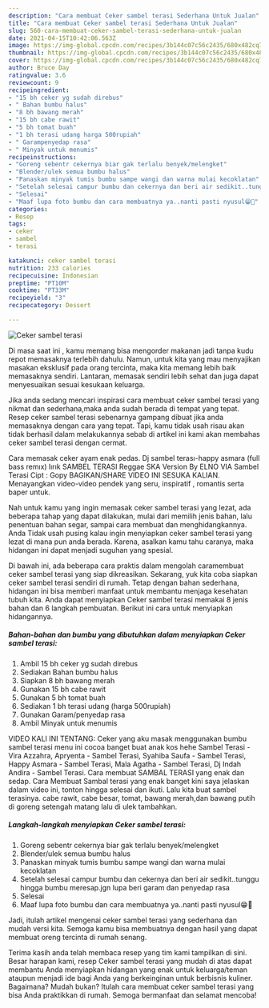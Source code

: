 ```yaml
---
description: "Cara membuat Ceker sambel terasi Sederhana Untuk Jualan"
title: "Cara membuat Ceker sambel terasi Sederhana Untuk Jualan"
slug: 560-cara-membuat-ceker-sambel-terasi-sederhana-untuk-jualan
date: 2021-04-15T10:42:06.563Z
image: https://img-global.cpcdn.com/recipes/3b144c07c56c2435/680x482cq70/ceker-sambel-terasi-foto-resep-utama.jpg
thumbnail: https://img-global.cpcdn.com/recipes/3b144c07c56c2435/680x482cq70/ceker-sambel-terasi-foto-resep-utama.jpg
cover: https://img-global.cpcdn.com/recipes/3b144c07c56c2435/680x482cq70/ceker-sambel-terasi-foto-resep-utama.jpg
author: Bruce Day
ratingvalue: 3.6
reviewcount: 9
recipeingredient:
- "15 bh ceker yg sudah direbus"
- " Bahan bumbu halus"
- "8 bh bawang merah"
- "15 bh cabe rawit"
- "5 bh tomat buah"
- "1 bh terasi udang harga 500rupiah"
- " Garampenyedap rasa"
- " Minyak untuk menumis"
recipeinstructions:
- "Goreng sebentr cekernya biar gak terlalu benyek/melengket"
- "Blender/ulek semua bumbu halus"
- "Panaskan minyak tumis bumbu sampe wangi dan warna mulai kecoklatan"
- "Setelah selesai campur bumbu dan cekernya dan beri air sedikit..tunggu hingga bumbu meresap.jgn lupa beri garam dan penyedap rasa"
- "Selesai"
- "Maaf lupa foto bumbu dan cara membuatnya ya..nanti pasti nyusul😁🙏"
categories:
- Resep
tags:
- ceker
- sambel
- terasi

katakunci: ceker sambel terasi 
nutrition: 233 calories
recipecuisine: Indonesian
preptime: "PT10M"
cooktime: "PT33M"
recipeyield: "3"
recipecategory: Dessert

---
```



![Ceker sambel terasi](https://img-global.cpcdn.com/recipes/3b144c07c56c2435/680x482cq70/ceker-sambel-terasi-foto-resep-utama.jpg)

Di masa  saat ini , kamu memang bisa mengorder makanan jadi tanpa kudu repot memasaknya terlebih dahulu. Namun, untuk kita yang mau menyajikan masakan eksklusif pada orang tercinta, maka kita memang lebih baik memasaknya sendiri. Lantaran, memasak sendiri lebih sehat dan juga dapat menyesuaikan sesuai kesukaan keluarga.

Jika anda sedang mencari inspirasi cara membuat ceker sambel terasi yang nikmat dan sederhana,maka anda sudah berada di tempat yang tepat. Resep ceker sambel terasi  sebenarnya gampang dibuat jika anda memasaknya dengan cara yang tepat. Tapi, kamu tidak usah risau akan tidak berhasil dalam melakukannya 
sebab di artikel ini kami akan membahas ceker sambel terasi dengan cermat.  

Cara memasak ceker ayam enak pedas. Dj sambel terası-happy asmara (full bass remıx) lırık SAMBEL TERASI Reggae SKA Version By ELNO VIA Sambel Terasi Cipt : Gopy BAGIKAN/SHARE VIDEO INI SESUKA KALIAN. Menayangkan video-video pendek yang seru, inspiratif , romantis serta baper untuk.

Nah untuk kamu yang ingin memasak ceker sambel terasi yang lezat, ada beberapa tahap yang dapat dilakukan, mulai dari memilih jenis bahan, lalu penentuan bahan segar, sampai cara membuat dan menghidangkannya. Anda Tidak usah pusing kalau ingin menyiapkan ceker sambel terasi yang lezat di mana pun anda berada. Karena, asalkan kamu  tahu caranya, maka hidangan ini dapat menjadi suguhan yang spesial.

Di bawah ini, ada beberapa cara praktis  dalam mengolah caramembuat ceker sambel terasi yang siap dikreasikan. Sekarang, yuk kita coba siapkan ceker sambel terasi sendiri di rumah. Tetap dengan bahan sederhana, hidangan ini bisa memberi manfaat untuk membantu menjaga kesehatan tubuh kita. Anda dapat menyiapkan Ceker sambel terasi memakai 8 jenis bahan dan 6 langkah pembuatan. Berikut ini cara untuk menyiapkan hidangannya.

<!--inarticleads1-->

##### Bahan-bahan dan bumbu yang dibutuhkan dalam menyiapkan Ceker sambel terasi:

1. Ambil 15 bh ceker yg sudah direbus
1. Sediakan  Bahan bumbu halus
1. Siapkan 8 bh bawang merah
1. Gunakan 15 bh cabe rawit
1. Gunakan 5 bh tomat buah
1. Sediakan 1 bh terasi udang (harga 500rupiah)
1. Gunakan  Garam/penyedap rasa
1. Ambil  Minyak untuk menumis


VIDEO KALI INI TENTANG: Ceker yang aku masak menggunakan bumbu sambel terasi menu ini cocoa banget buat anak kos hehe Sambel Terasi - Vira Azzahra, Apryenta - Sambel Terasi, Syahiba Saufa - Sambel Terasi, Happy Asmara - Sambel Terasi, Mala Agatha - Sambel Terasi, Dj Indah Andira - Sambel Terasi. Cara membuat SAMBAL TERASI yang enak dan sedap. Cara Membuat Sambal terasi yang enak banget kini saya jelaskan dalam video ini, tonton hingga selesai dan ikuti. Lalu kita buat sambel terasinya. cabe rawit, cabe besar, tomat, bawang merah,dan bawang putih di goreng setengah matang lalu di ulek tambahkan. 

<!--inarticleads2-->

##### Langkah-langkah menyiapkan Ceker sambel terasi:

1. Goreng sebentr cekernya biar gak terlalu benyek/melengket
1. Blender/ulek semua bumbu halus
1. Panaskan minyak tumis bumbu sampe wangi dan warna mulai kecoklatan
1. Setelah selesai campur bumbu dan cekernya dan beri air sedikit..tunggu hingga bumbu meresap.jgn lupa beri garam dan penyedap rasa
1. Selesai
1. Maaf lupa foto bumbu dan cara membuatnya ya..nanti pasti nyusul😁🙏




Jadi, itulah artikel mengenai  ceker sambel terasi  yang sederhana dan mudah versi kita. Semoga kamu bisa membuatnya dengan hasil yang dapat membuat oreng tercinta di rumah senang. 

Terima kasih anda telah membaca resep yang tim kami tampilkan di sini. Besar harapan kami, resep  Ceker sambel terasi yang mudah di atas dapat membantu Anda menyiapkan hidangan yang enak untuk keluarga/teman ataupun menjadi ide bagi Anda yang berkeinginan untuk berbisnis kuliner. Bagaimana? Mudah bukan? Itulah cara membuat ceker sambel terasi yang bisa Anda praktikkan di rumah. Semoga bermanfaat dan selamat mencoba!

